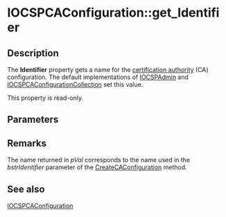 # IOCSPCAConfiguration::get_Identifier

## Description

The **Identifier** property gets a name for the [certification authority](https://learn.microsoft.com/windows/desktop/SecGloss/c-gly) (CA) configuration. The default implementations of [IOCSPAdmin](https://learn.microsoft.com/windows/desktop/api/certadm/nn-certadm-iocspadmin) and [IOCSPCAConfigurationCollection](https://learn.microsoft.com/windows/desktop/api/certadm/nn-certadm-iocspcaconfigurationcollection) set this value.

This property is read-only.

## Parameters

## Remarks

The name returned in *pVal* corresponds to the name used in the *bstrIdentifier* parameter of the [CreateCAConfiguration](https://learn.microsoft.com/windows/desktop/api/certadm/nf-certadm-iocspcaconfigurationcollection-createcaconfiguration) method.

## See also

[IOCSPCAConfiguration](https://learn.microsoft.com/windows/desktop/api/certadm/nn-certadm-iocspcaconfiguration)